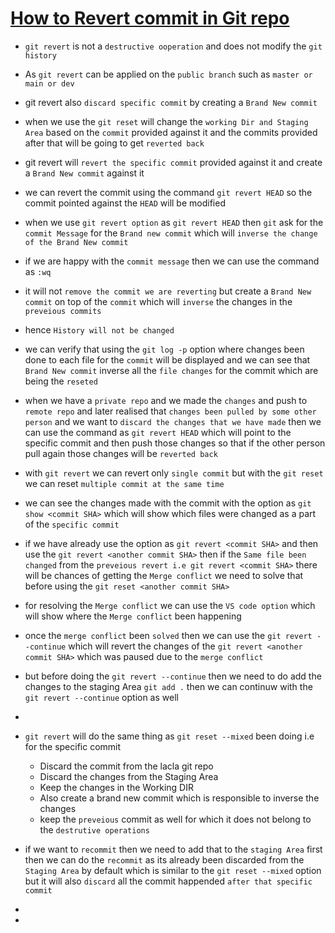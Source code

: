 # <ins> How to Revert commit in Git repo </ins> #

- `git revert` is not a `destructive ooperation` and does not modify the `git history`

- As `git revert` can be applied on the `public branch` such as `master or main or dev`

- git revert also `discard specific commit` by creating a `Brand New commit`

- when we use the `git reset` will change the `working Dir and Staging Area` based on the `commit` provided against it and the commits provided after that will be going to get `reverted back`

- git revert will `revert the specific commit` provided against it and create a `Brand New commit` against it 

- we can revert the commit using the command `git revert HEAD` so the commit pointed against the `HEAD` will be modified 

- when we use `git revert option` as `git revert HEAD` then `git` ask for the `commit Message` for the `Brand new commit` which will `inverse the change of the Brand New commit`

- if we are happy with the `commit message` then we can use the command as `:wq`

- it will not `remove the commit we are reverting` but create a `Brand New commit` on top of the `commit` which will `inverse` the changes in the `preveious commits`

- hence `History will not be changed`

- we can verify that using the `git log -p` option where changes been done to each file for the `commit` will be displayed and we can see that `Brand New commit` inverse all the `file changes` for the commit which are being the `reseted`

- when we have a `private repo` and we made the `changes` and push to `remote repo` and later realised that `changes been pulled by some other person` and we want to `discard the changes that we have made` then we can use the command as `git revert HEAD` which will point to the specific commit and then push those changes so that if the other person pull again those changes will be `reverted back`

- with `git revert` we can revert only `single commit` but with the `git reset` we can reset `multiple commit at the same time`

- we can see the changes made with the commit with the option as `git show <commit SHA>` which will show which files were changed as a part of the `specific commit`

- if we have already use the option as `git revert <commit SHA>` and then use the `git revert <another commit SHA>` then if the `Same file been changed` from the `preveious revert i.e git revert <commit SHA>` there will be chances of getting the `Merge conflict` we need to solve that before using the `git reset <another commit SHA>`

- for resolving the `Merge conflict` we can use the `VS code option` which will show where the `Merge conflict` been happening 

- once the `merge conflict` been `solved` then we can use the `git revert --continue` which will revert the changes of the `git revert <another commit SHA>` which was paused due to the `merge conflict`

- but before doing the `git revert --continue` then we need to do add the changes to the staging Area `git add .` then we can continuw with the `git revert --continue` option as well

- 

- `git revert` will do the same thing as `git reset --mixed` been doing i.e for the specific commit
  
  - Discard the commit from the lacla git repo
  - Discard the changes from the Staging Area
  - Keep the changes in the Working DIR
  - Also create a brand new commit which is responsible to inverse the changes
  - keep the `preveious` commit as well for which it does not belong to the `destrutive operations`

- if we want to `recommit` then we need to add that to the `staging Area` first then we can do the `recommit` as its already been discarded from the `Staging Area` by default which is similar to the `git reset --mixed` option but it will also `discard` all the commit happended `after that specific commit`

- 

- 

